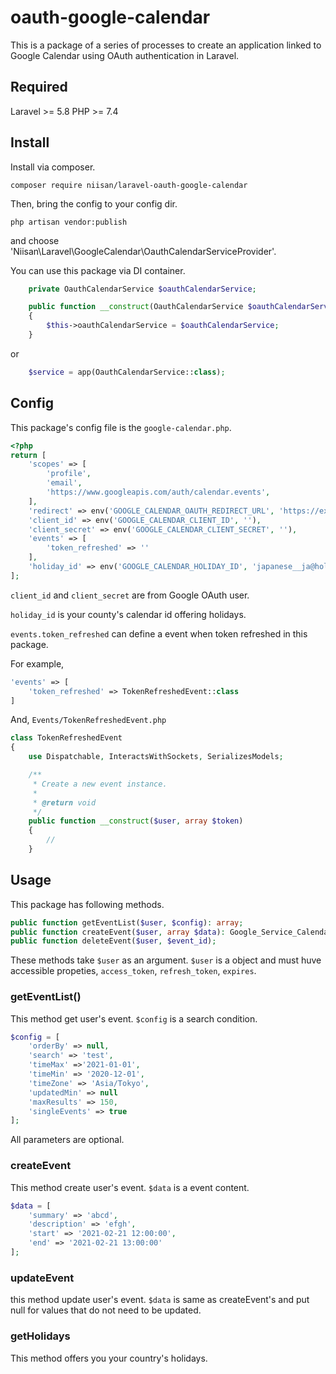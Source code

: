 # oauth-google-calendar

This is a package of a series of processes to create an application linked to Google Calendar using OAuth authentication in Laravel.

## Required

Laravel >= 5.8
PHP >= 7.4

## Install
Install via composer.

```
composer require niisan/laravel-oauth-google-calendar
```

Then, bring the config to your config dir.

```
php artisan vendor:publish
```
and choose 'Niisan\Laravel\GoogleCalendar\OauthCalendarServiceProvider'.

You can use this package via DI container.

```php
    private OauthCalendarService $oauthCalendarService;

    public function __construct(OauthCalendarService $oauthCalendarService)
    {
        $this->oauthCalendarService = $oauthCalendarService;
    }
```

or

```php
    $service = app(OauthCalendarService::class);
```

## Config
This package's config file is the `google-calendar.php`. 

```php
<?php
return [
    'scopes' => [
        'profile',
        'email',
        'https://www.googleapis.com/auth/calendar.events',
    ],
    'redirect' => env('GOOGLE_CALENDAR_OAUTH_REDIRECT_URL', 'https://example.com/auth/callback'),
    'client_id' => env('GOOGLE_CALENDAR_CLIENT_ID', ''),
    'client_secret' => env('GOOGLE_CALENDAR_CLIENT_SECRET', ''),
    'events' => [
        'token_refreshed' => ''
    ],
    'holiday_id' => env('GOOGLE_CALENDAR_HOLIDAY_ID', 'japanese__ja@holiday.calendar.google.com'),
];
```
`client_id` and `client_secret` are from Google OAuth user. 

`holiday_id` is your county's calendar id offering holidays.

`events.token_refreshed` can define a event when token refreshed in this package.


For example,

```php
'events' => [
    'token_refreshed' => TokenRefreshedEvent::class
]
```

And, `Events/TokenRefreshedEvent.php`

```php
class TokenRefreshedEvent
{
    use Dispatchable, InteractsWithSockets, SerializesModels;

    /**
     * Create a new event instance.
     *
     * @return void
     */
    public function __construct($user, array $token)
    {
        //
    }
```

## Usage
This package has following methods.

```php
public function getEventList($user, $config): array;
public function createEvent($user, array $data): Google_Service_Calendar_Event;
public function deleteEvent($user, $event_id);
```
These methods take `$user` as an argument. `$user` is a object and must huve accessible propeties, `access_token`, `refresh_token`, `expires`.

### getEventList()
This method get user's event. `$config` is a search condition.
```php
$config = [
    'orderBy' => null,
    'search' => 'test',
    'timeMax' =>'2021-01-01',
    'timeMin' => '2020-12-01',
    'timeZone' => 'Asia/Tokyo',
    'updatedMin' => null
    'maxResults' => 150,
    'singleEvents' => true
];
```
All parameters are optional.

### createEvent
This method create user's event. `$data` is a event content.

```php
$data = [
    'summary' => 'abcd',
    'description' => 'efgh',
    'start' => '2021-02-21 12:00:00',
    'end' => '2021-02-21 13:00:00'
];
```

### updateEvent
this method update user's event. `$data` is same as createEvent's and put null for values that do not need to be updated.

### getHolidays
This method offers you your country's holidays.